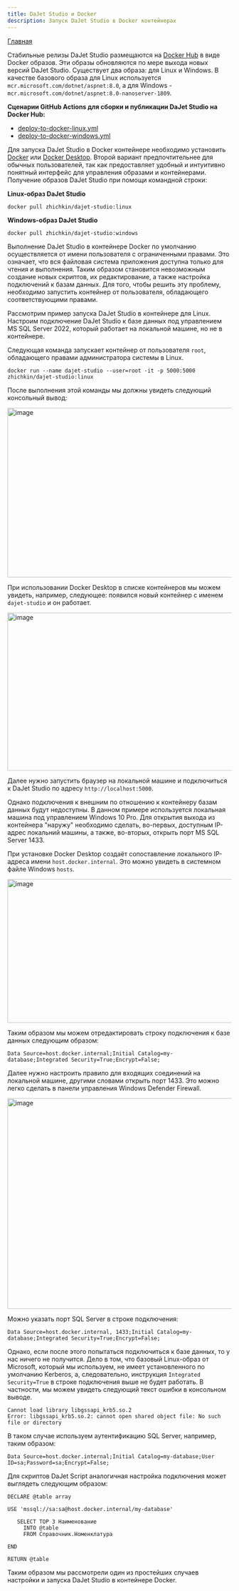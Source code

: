 ```yaml
---
title: DaJet Studio и Docker
description: Запуск DaJet Studio в Docker контейнерах
---
```

[Главная](../index.md#dajet-studio-и-docker)

Стабильные релизы DaJet Studio размещаются на [Docker Hub](https://hub.docker.com/r/zhichkin/dajet-studio) в виде Docker образов. Эти образы обновляются по мере выхода новых версий DaJet Studio. Существует два образа: для Linux и Windows. В качестве базового образа для Linux используется ```mcr.microsoft.com/dotnet/aspnet:8.0```, а для Windows - ```mcr.microsoft.com/dotnet/aspnet:8.0-nanoserver-1809```.

**Сценарии GitHub Actions для сборки и публикации DaJet Studio на Docker Hub:**
- [deploy-to-docker-linux.yml](https://github.com/zhichkin/dajet/blob/main/.github/workflows/deploy-to-docker-linux.yml)
- [deploy-to-docker-windows.yml](https://github.com/zhichkin/dajet/blob/main/.github/workflows/deploy-to-docker-windows.yml)

Для запуска DaJet Studio в Docker контейнере необходимо установить [Docker](https://docs.docker.com/engine/install/) или [Docker Desktop](https://docs.docker.com/desktop/). Второй вариант предпочтительнее для обычных пользователей, так как предоставляет удобный и интуитивно понятный интерфейс для управления образами и контейнерами. Получение образов DaJet Studio при помощи командной строки:

**Linuх-образ DaJet Studio**
```
docker pull zhichkin/dajet-studio:linux
```

**Windows-образ DaJet Studio**
```
docker pull zhichkin/dajet-studio:windows
```

Выполнение DaJet Studio в контейнере Docker по умолчанию осуществляется от имени пользователя с ограниченными правами. Это означает, что вся файловая система приложения доступна только для чтения и выполнения. Таким образом становится невозможным создание новых скриптов, их редактирование, а также настройка подключений к базам данных. Для того, чтобы решить эту проблему, необходимо запустить контейнер от пользователя, обладающего соответствующими правами.

Рассмотрим пример запуска DaJet Studio в контейнере для Linux. Настроим подключение DaJet Studio к базе данных под управлением MS SQL Server 2022, который работает на локальной машине, но не в контейнере.

Следующая команда запускает контейнер от пользователя ```root```, обладающего правами администратора системы в Linux.
```
docker run --name dajet-studio --user=root -it -p 5000:5000 zhichkin/dajet-studio:linux
```

После выполнения этой команды мы должны увидеть следующий консольный вывод:

<img width="890" height="380" alt="image" src="/img/dajet-studio-run-in-docker.png" />

При использовании Docker Desktop в списке контейнеров мы можем увидеть, например, следующее: появился новый контейнер с именем ```dajet-studio``` и он работает.

<img width="997" height="354" alt="image" src="/img/docker-container-list.png" />

Далее нужно запустить браузер на локальной машине и подключиться к DaJet Studio по адресу ```http://localhost:5000```.

Однако подключения к внешним по отношению к контейнеру базам данных будут недоступны. В данном примере используется локальная машина под управлением Windows 10 Pro. Для открытия выхода из контейнера "наружу" необходимо сделать, во-первых, доступным IP-адрес локальний машины, а также, во-вторых, открыть порт MS SQL Server 1433.

При установке Docker Desktop создаёт сопоставление локального IP-адреса имени ```host.docker.internal```. Это можно увидеть в системном файле Windows ```hosts```.

<img width="762" height="322" alt="image" src="/img/windows-hosts-file.png" />

Таким образом мы можем отредактировать строку подключения к базе данных следующим образом:
```
Data Source=host.docker.internal;Initial Catalog=my-database;Integrated Security=True;Encrypt=False;
```

Далее нужно настроить правило для входящих соединений на локальной машине, другими словами открыть порт 1433. Это можно легко сделать в панели управления Windows Defender Firewall.

<img width="781" height="472" alt="image" src="/img/windows-firewall-open-port.png" />

Можно указать порт SQL Server в строке подключения:
```
Data Source=host.docker.internal, 1433;Initial Catalog=my-database;Integrated Security=True;Encrypt=False;
```

Однако, если после этого попытаться подключиться к базе данных, то у нас ничего не получится. Дело в том, что базовый Linux-образ от Microsoft, который мы используем, не имеет установленного по умолчанию Kerberos, а, следовательно, инструкция ```Integrated Security=True``` в строке подключения выше не будет работать. В частности, мы можем увидеть следующий текст ошибки в консольном выводе.
```
Cannot load library libgssapi_krb5.so.2 
Error: libgssapi_krb5.so.2: cannot open shared object file: No such file or directory
```

В таком случае используем аутентификацию SQL Server, например, таким образом:
```
Data Source=host.docker.internal;Initial Catalog=my-database;User ID=sa;Password=sa;Encrypt=False;
```

Для скриптов DaJet Script аналогичная настройка подключения может выглядеть следующим образом:
```
DECLARE @table array

USE 'mssql://sa:sa@host.docker.internal/my-database'

   SELECT TOP 3 Наименование
     INTO @table
     FROM Справочник.Номенклатура

END

RETURN @table
```

Таким образом мы рассмотрели один из простейших случаев настройки и запуска DaJet Studio в контейнере Docker.
